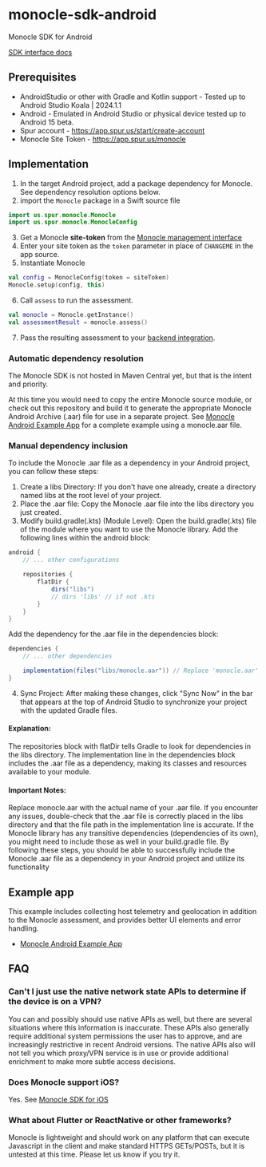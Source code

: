# monocle-sdk-android
Monocle SDK for Android

[SDK interface docs](https://spurintel.github.io/monocle-sdk-android/)

## Prerequisites
* AndroidStudio or other with Gradle and Kotlin support - Tested up to Android Studio Koala | 2024.1.1
* Android - Emulated in Android Studio or physical device tested up to Android 15 beta.
* Spur account - https://app.spur.us/start/create-account
* Monocle Site Token - https://app.spur.us/monocle

## Implementation
1. In the target Android project, add a package dependency for Monocle.  See dependency resolution options below.
2. import the `Monocle` package in a Swift source file
```kotlin
import us.spur.monocle.Monocle
import us.spur.monocle.MonocleConfig
```
3. Get a Monocle **site-token** from the [Monocle management interface](https://app.spur.us/monocle)
4. Enter your site token as the `token` parameter in place of `CHANGEME` in the app source.
5. Instantiate Monocle 
```kotlin
val config = MonocleConfig(token = siteToken)
Monocle.setup(config, this)
```
6. Call `assess` to run the assessment.
```kotlin
val monocle = Monocle.getInstance()
val assessmentResult = monocle.assess()
```
7. Pass the resulting assessment to your [backend integration](https://docs.spur.us/monocle?id=backend-integration).

### Automatic dependency resolution

The Monocle SDK is not hosted in Maven Central yet, but that is the intent and priority.

At this time you would need to copy the entire Monocle source module, or check out this repository and build it to generate the appropriate Monocle Android Archive (.aar) file for use in a separate project.  See [Monocle Android Example App](https://github.com/spurintel/monocle-example-android) for a complete example using a monocle.aar file.

### Manual dependency inclusion

To include the Monocle .aar file as a dependency in your Android project, you can follow these steps:
1. Create a libs Directory:
   If you don't have one already, create a directory named libs at the root level of your project.
2. Place the .aar file:
   Copy the Monocle .aar file into the libs directory you just created.
3. Modify build.gradle(.kts) (Module Level):
   Open the build.gradle(.kts) file of the module where you want to use the Monocle library.
   Add the following lines within the android block:
```gradle
android {
    // ... other configurations

    repositories {
        flatDir {
            dirs("libs")
            // dirs 'libs' // if not .kts
        }
    }
}
```
Add the dependency for the .aar file in the dependencies block:
```gradle
dependencies {
    // ... other dependencies

    implementation(files("libs/monocle.aar")) // Replace 'monocle.aar' with the actual file name
}
```
4. Sync Project:
   After making these changes, click "Sync Now" in the bar that appears at the top of Android Studio to synchronize your project with the updated Gradle files.

#### Explanation:
The repositories block with flatDir tells Gradle to look for dependencies in the libs directory.
The implementation line in the dependencies block includes the .aar file as a dependency, making its classes and resources available to your module.

#### Important Notes:
Replace monocle.aar with the actual name of your .aar file.
If you encounter any issues, double-check that the .aar file is correctly placed in the libs directory and that the file path in the implementation line is accurate.
If the Monocle library has any transitive dependencies (dependencies of its own), you might need to include those as well in your build.gradle file.
By following these steps, you should be able to successfully include the Monocle .aar file as a dependency in your Android project and utilize its functionality

## Example app
This example includes collecting host telemetry and geolocation in addition to the Monocle assessment, and provides better UI elements and error handling.
* [Monocle Android Example App](https://github.com/spurintel/monocle-example-android)

## FAQ

### Can't I just use the native network state APIs to determine if the device is on a VPN?

You can and possibly should use native APIs as well, but there are several situations where this information is inaccurate.  These APIs also generally require additional system permissions the user has to approve, and are increasingly restrictive in recent Android versions.  The native APIs also will not tell you which proxy/VPN service is in use or provide additional enrichment to make more subtle access decisions.

### Does Monocle support iOS?
Yes. See [Monocle SDK for iOS](https://github.com/spurintel/monocle-sdk-ios)

### What about Flutter or ReactNative or other frameworks?
Monocle is lightweight and should work on any platform that can execute Javascript in the client and make standard HTTPS GETs/POSTs, but it is untested at this time.  Please let us know if you try it.